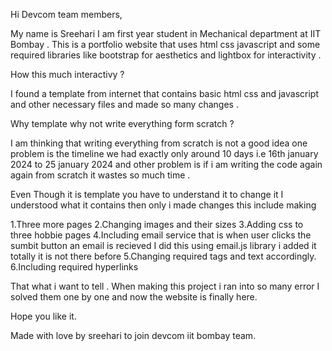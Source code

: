 Hi Devcom team members,

My name is Sreehari I am first year student in Mechanical department at IIT Bombay . This is a portfolio website that uses html css javascript and some required 
libraries like bootstrap for aesthetics and lightbox for interactivity . 

How this much interactivy ?

I found a template from internet that contains basic html css and javascript and other necessary files and made so many changes .


Why template why not write everything form scratch ?

I am thinking that writing everything from scratch is not a good idea one problem is the timeline we had exactly only around 10 days i.e 16th january 2024 to 25 january 2024 and other problem is if i am writing the code again again from scratch it wastes so much time . 

Even Though it is template you have to understand it to change it I understood what it contains then only i made changes this include making

1.Three more pages
2.Changing images and their sizes
3.Adding css to three hobbie pages
4.Including email service that is when user clicks the sumbit button an email is recieved I did this using email.js library i added it totally it is not there before 
5.Changing required tags and text accordingly.
6.Including required hyperlinks


That what i want to tell . When making this project i ran into so many error I solved them one by one and now the website is finally here.

Hope you like it.

Made with love by sreehari to join devcom iit bombay team.





